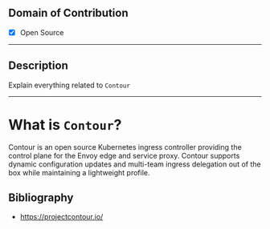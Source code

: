 ## Domain of Contribution
- [x] Open Source
<hr/>

## Description
Explain everything related to `Contour`
<hr/>

# What is `Contour`?
Contour is an open source Kubernetes ingress controller providing the control plane for the Envoy edge and service proxy.​ Contour supports dynamic configuration updates and multi-team ingress delegation out of the box while maintaining a lightweight profile.

## Bibliography
* https://projectcontour.io/
